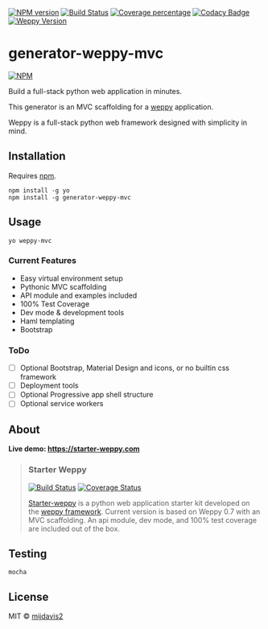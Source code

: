 [![NPM version][npm-image]][npm-url] 
[![Build Status][travis-image]][travis-url] 
[![Coverage percentage][coveralls-image]][coveralls-url] 
[![Codacy Badge][codacy-image]][codacy-url]
[![Weppy Version](https://img.shields.io/badge/weppy-0.7.8-blue.svg)](https://github.com/gi0baro/weppy)

# generator-weppy-mvc
 
[![NPM][npm-info-image]][npm-info-url]

Build a full-stack python web application in minutes.

This generator is an MVC scaffolding for a [weppy](https://github.com/gi0baro/weppy) application.

Weppy is a full-stack python web framework designed with simplicity in mind. 

## Installation

Requires [npm](https://www.npmjs.com/).

```
npm install -g yo
npm install -g generator-weppy-mvc
```

## Usage

```
yo weppy-mvc
```

### Current Features

- Easy virtual environment setup
- Pythonic MVC scaffolding
- API module and examples included
- 100% Test Coverage
- Dev mode & development tools
- Haml templating
- Bootstrap

### ToDo

- [ ] Optional Bootstrap, Material Design and icons, or no builtin css framework
- [ ] Deployment tools
- [ ] Optional Progressive app shell structure
- [ ] Optional service workers

## About

**Live demo: https://starter-weppy.com**

> ### Starter Weppy
> [![Build Status][starter-weppy-travis-img]][starter-weppy-travis-url] [![Coverage Status][st-weppy-coveralls-image]][st-weppy-coveralls-url]
> 
> [Starter-weppy](https://github.com/mijdavis2/starter_weppy) is a 
python web application starter kit developed on the [weppy framework](https://github.com/gi0baro/weppy). 
> Current version is based on Weppy 0.7 with an MVC scaffolding. 
An api module, dev mode, and 100% test coverage are included out of the box.


## Testing

``` 
mocha
```

## License

MIT © [mijdavis2](http://mdavisinsc.com)


[npm-image]: https://badge.fury.io/js/generator-weppy-mvc.svg
[npm-url]: https://npmjs.org/package/generator-weppy-mvc
[travis-image]: https://travis-ci.org/mijdavis2/generator-weppy-mvc.svg?branch=master
[travis-url]: https://travis-ci.org/mijdavis2/generator-weppy-mvc
[coveralls-image]: https://coveralls.io/repos/mijdavis2/generator-weppy-mvc/badge.svg
[coveralls-url]: https://coveralls.io/r/mijdavis2/generator-weppy-mvc
[codacy-image]: https://api.codacy.com/project/badge/Grade/ce0ad20ca59947af86b0f17a5779c804
[codacy-url]: https://www.codacy.com/app/mijdavis2/generator-weppy-mvc?utm_source=github.com&amp;utm_medium=referral&amp;utm_content=mijdavis2/generator-weppy-mvc&amp;utm_campaign=Badge_Grade
[npm-info-image]: https://nodei.co/npm/generator-weppy-mvc.png?downloads=true&downloadRank=true&stars=true
[npm-info-url]: https://nodei.co/npm/generator-weppy-mvc/
[starter-weppy-travis-img]: https://travis-ci.org/mijdavis2/starter_weppy.svg?branch=master
[starter-weppy-travis-url]: https://travis-ci.org/mijdavis2/starter_weppy
[st-weppy-coveralls-image]: https://coveralls.io/repos/mijdavis2/starter_weppy/badge.svg
[st-weppy-coveralls-url]: https://coveralls.io/r/mijdavis2/starter_weppy
